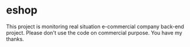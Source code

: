 # eshop
This project is monitoring real situation e-commercial company back-end project.
Please don't use the code on commercial purpose.
You have my thanks.
